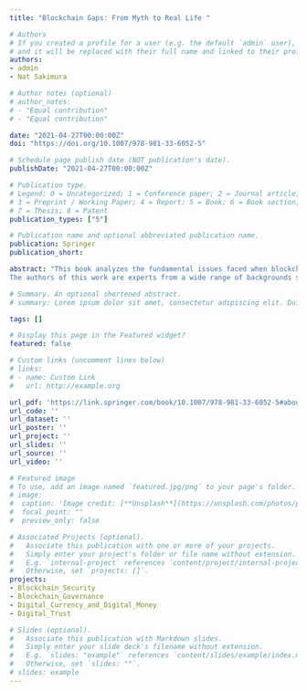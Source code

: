 ```yaml
---
title: "Blockchain Gaps: From Myth to Real Life "

# Authors
# If you created a profile for a user (e.g. the default `admin` user), write the username (folder name) here
# and it will be replaced with their full name and linked to their profile.
authors:
- admin
- Nat Sakimura

# Author notes (optional)
# author_notes:
# - "Equal contribution"
# - "Equal contribution"

date: "2021-04-27T00:00:00Z"
doi: "https://doi.org/10.1007/978-981-33-6052-5"

# Schedule page publish date (NOT publication's date).
publishDate: "2021-04-27T00:00:00Z"

# Publication type.
# Legend: 0 = Uncategorized; 1 = Conference paper; 2 = Journal article;
# 3 = Preprint / Working Paper; 4 = Report; 5 = Book; 6 = Book section;
# 7 = Thesis; 8 = Patent
publication_types: ["5"]

# Publication name and optional abbreviated publication name.
publication: Springer
publication_short:

abstract: "This book analyzes the fundamental issues faced when blockchain technology is applied to real-life applications. These concerns, not only in the realm of computer science, are caused by the nature of technological design. Blockchain is considered the foundation of a wide range of flexible ecosystems; its technology is an excellent mixture of mathematics, cryptography, incentive mechanisms, economics, and pertinent regulations. The book provides an essential understanding of why such fundamental issues arise, by revising the underlying theories. Blockchain theory is thus presented in an easy-to-understand, useful manner. Also explained is the reason why blockchain is hard to adopt for real-life problems but is valuable as a foundation for flexible ecosystems. Included are directions for solving those problems and finding suitable areas for blockchain applications in the future.
The authors of this work are experts from a wide range of backgrounds such as cryptography, distributed computing, computer science, trust, identity, regulation, and standardization. Their contributions collected here will appeal to all who are interested in blockchain and the elements surrounding it."

# Summary. An optional shortened abstract.
# summary: Lorem ipsum dolor sit amet, consectetur adipiscing elit. Duis posuere tellus ac convallis placerat. Proin tincidunt magna sed ex sollicitudin condimentum.

tags: []

# Display this page in the Featured widget?
featured: false

# Custom links (uncomment lines below)
# links:
# - name: Custom Link
#   url: http://example.org

url_pdf: 'https://link.springer.com/book/10.1007/978-981-33-6052-5#about'
url_code: ''
url_dataset: ''
url_poster: ''
url_project: ''
url_slides: ''
url_source: ''
url_video: ''

# Featured image
# To use, add an image named `featured.jpg/png` to your page's folder.
# image:
#  caption: 'Image credit: [**Unsplash**](https://unsplash.com/photos/pLCdAaMFLTE)'
#  focal_point: ""
#  preview_only: false

# Associated Projects (optional).
#   Associate this publication with one or more of your projects.
#   Simply enter your project's folder or file name without extension.
#   E.g. `internal-project` references `content/project/internal-project/index.md`.
#   Otherwise, set `projects: []`.
projects:
- Blockchain_Security
- Blockchain_Governance
- Digital_Currency_and_Digital_Money
- Digital_Trust

# Slides (optional).
#   Associate this publication with Markdown slides.
#   Simply enter your slide deck's filename without extension.
#   E.g. `slides: "example"` references `content/slides/example/index.md`.
#   Otherwise, set `slides: ""`.
# slides: example
---
```

